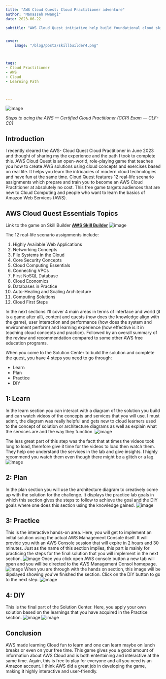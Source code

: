 ```yaml
---
title: "AWS Cloud Quest: Cloud Practitioner adventure"
author: "Manasseh Mwangi"
date: 2023-06-22

subtitle: "AWS Cloud Quest initiative help build foundational cloud skills"


cover:
    image: "/blog/post2/skillbuilder4.png"



tags:
- Cloud Practitioner
- AWS
- Cloud
- Learning Path



---
```

![image](/blog/post2/questbadge.png)

_Steps to acing the AWS — Certified Cloud Practitioner (CCP) Exam — CLF-C01_

## Introduction

I recently cleared the AWS- Cloud Quest Cloud Practitioner in June 2023 and thought of sharing my the experience and the path I took to complete this. AWS Cloud Quest is an open-world, role-playing game that teaches you how to create AWS solutions using cloud concepts and exercises based on real life. It helps you learn the intricacies of modern cloud technologies and have fun at the same time. Cloud Quest features 12 real-life scenario assignments which prepare and train you to become an AWS Cloud Practitioner at absolutely no cost. This free game targets audiences that are new to Cloud Computing and people who want to learn the basics of Amazon Web Services (AWS).

## AWS Cloud Quest Essentials Topics 

Link to the game on Skill Builder [**AWS Skill Builder**](https://explore.skillbuilder.aws/learn/course/11458/play/42651/play-cloud-quest-cloud-practitioner) 
![image](/blog/post2/skillbuilder.png)

The 12 real-life scenario assignments include:
1. Highly Available Web Applications 
2. Networking Concepts
3. File Systems in the Cloud
4. Core Security Concepts
5. Cloud Computing Essentials
6. Connecting VPCs
7. First NoSQL Database
8. Cloud Economics 
9. Databases in Practice 
10. Auto-Healing and Scaling Architecture
11.  Computing Solutions 
12.  Cloud First Steps

In the next sections I'll cover 4 main areas in terms of interface and world (it is a game after all), content and quests (how does the knowledge align with the game), user interaction and performance (how does the system and environment perform) and learning experience (how effective is it in teaching cloud concepts and practice). Followed by an overall summary of the review and recommendation compared to some other AWS free education programs.

When you come to the Solution Center to build the solution and complete the quest, you have 4 steps you need to go through:
- Learn
- Plan
- Practice
- DIY
## 1: Learn

In the learn section you can interact with a diagram of the solution you build and can watch videos of the concepts and services that you will use. I must admit, the diagram was really helpful and gets new to cloud learners used to the concept of solution or architecture diagrams as well as explain what the services are and the way they function.
![image](/blog/post2/learn1.png)

The less great part of this step was the factt that at times the videos took long to load, therefore give it time  for the videos to load then watch them. They help one understand the services in the lab and give insights. I highly recommend you watch them even though there might be a glitch or a lag.
![image](/blog/post2/learn2.png)

## 2: Plan

In the plan section you will use the architecture diagram to creatively come up with the solution for the challenge. It displays the practice lab goals in which this section gives the steps to follow to achieve the goal and the DIY goals where one does this section using the knowledge gained.
![image](/blog/post2/plan.png)

## 3: Practice

This is the interactive hands-on area. Here, you will get to implement an initial solution using the actual AWS Management Console itself. It will provide you with an AWS Console session that will expire in 2 hours and 30 minutes. Just as the name of this section implies, this part is mainly for practicing the steps for the final solution that you will implement in the next section.
![image](/blog/post2/practice.png)
Once you click open AWS console button a new tab will open and you will be directed to the AWS Management Consol homepage.
![image](/blog/post2/lab1.png)
When you are through with the hands on section, this image will be dipslayed showing you've finished the section. Click on the DIY button to go to the next step. 
![image](/blog/post2/prac2.jpg)

## 4: DIY
This is the final part of the Solution Center. Here, you apply your own solution based on the learnings that you have acquired in the Practice section.
![image](/blog/post2/diy.png)
![image](/blog/post2/congratulations.jpg)

## Conclusion
AWS made learning Cloud fun to learn and one can learn maybe on lunch breaks or even on your free time. This game gives you a good amount of information about AWS Cloud and is both entertaining and interactive at the same time. Again, this is free to play for everyone and all you need is an Amazon account. I think AWS did a great job in developing the game, making it highly interactive and user-friendly. 